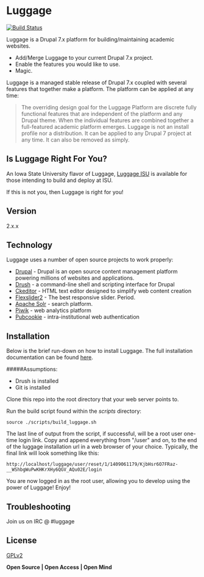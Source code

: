 Luggage
=========
[![Build Status](https://travis-ci.org/isubit/luggage.svg?branch=master "Build Status")](http://travis-ci.org/isubit/luggage)

Luggage is a Drupal 7.x platform for building/maintaining academic websites.

  - Add/Merge Luggage to your current Drupal 7.x project.
  - Enable the features you would like to use.
  - Magic.

Luggage is a managed stable release of Drupal 7.x coupled with several features that together make a platform. The platform can be applied at any time:

> The overriding design goal for the Luggage Platform are discrete fully functional features that are independent of the platform and any Drupal theme.
> When the individual features are combined together a full-featured academic platform emerges.
> Luggage is not an install profile nor a distribution. It can be applied to any Drupal 7 project at any time.
> It can also be removed as simply.

Is Luggage Right For You?
-------------------------
An Iowa State University flavor of Luggage, [Luggage ISU](https://github.com/isubit/luggage_isu) is available for those intending to build and deploy at ISU.

If this is not you, then Luggage is right for you!

Version
----

2.x.x

Technology
-----------

Luggage uses a number of open source projects to work properly:

* [Drupal][] - Drupal is an open source content management platform powering millions of websites and applications.
* [Drush][] - a command-line shell and scripting interface for Drupal
* [Ckeditor][] - HTML text editor designed to simplify web content creation
* [Flexslider2][] - The best responsive slider. Period.
* [Apache Solr][] - search platform.
* [Piwik][] - web analytics platform
* [Pubcookie][] - intra-institutional web authentication

Installation
--------------

Below is the brief run-down on how to install Luggage. The full installation documentation can be found [here](http://www.biology-it.iastate.edu/luggage_doc/installing-luggage-scratch#).

#####Assumptions:
* Drush is installed
* Git is installed

Clone this repo into the root directory that your web server points to.

Run the build script found within the *scripts* directory:
```
source ./scripts/build_luggage.sh
```

The last line of output from the script, if successful, will be a root user one-time login link. Copy and append everything from "/user" and on, to the end of the luggage installation url in a web browser of your choice. Typically, the final link will look something like this:
``` 
http://localhost/luggage/user/reset/1/1409061179/KjbHsr6O7FRaz-__WShbgWuPwKHKrXHy6QGV_AQu02E/login
```

You are now logged in as the root user, allowing you to develop using the power of Luggage! Enjoy!

Troubleshooting
----
Join us on IRC @ #luggage

License
----

[GPLv2][]


**Open Source | Open Access | Open Mind**

[Drupal]:http://drupal.org/
[Drush]:https://github.com/drush-ops/drush
[Ckeditor]:http://ckeditor.com/
[Flexslider2]:http://flexslider.woothemes.com/
[Apache Solr]:http://lucene.apache.org/solr/
[Piwik]:http://piwik.org/
[Pubcookie]:http://www.pubcookie.org/
[GPLv2]:http://www.gnu.org/licenses/gpl-2.0.html
[Travis]:https://travis-ci.org/isubit/luggage.svg?branch=master
